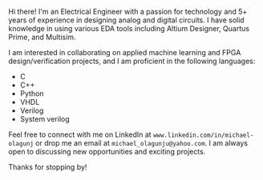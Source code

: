 Hi there! I'm an Electrical Engineer with a passion for technology and 5+ years of experience in designing analog and digital circuits. I have solid knowledge in using various EDA tools including Altium Designer, Quartus Prime, and Multisim. 

I am interested in collaborating on applied machine learning and FPGA design/verification projects, and I am proficient in the following languages: 
- C
- C++
- Python
- VHDL
- Verilog
- System verilog

Feel free to connect with me on LinkedIn at `www.linkedin.com/in/michael-olagunj` or drop me an email at `michael_olagunju@yahoo.com`. I am always open to discussing new opportunities and exciting projects. 

Thanks for stopping by!

<!---
Timaisneh/Timaisneh is a ✨ special ✨ repository because its `README.md` (this file) appears on your GitHub profile.
You can click the Preview link to take a look at your changes.
--->
